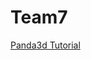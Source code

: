 # Team7

[Panda3d Tutorial](https://youtube.com/playlist?list=PL1P11yPQAo7oEAGuPcqMnn9ZWHLWP3-Lc&si=_vDtTTLGbpZNZa94)

